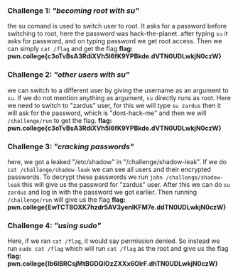 ### Challenge 1: _"becoming root with su"_
the su comand is used to switch user to root. It asks for a password before switching to root, here the password was hack-the-planet.
after typing `su` it asks for password, and on typing password we get root access. Then we can simply `cat /flag` and get the flag
**flag: pwn.college{c3oTvBsA3RdiXVh5l6fK9YPBkde.dVTN0UDLwkjN0czW}**

### Challenge 2: _"other users  with  su"_
we can switch to a different user by giving the username as an argument to `su`. If we do not mention anything as argument, `su` directly runs as root.
Here we need to switch to "zardus" user, for this we will type `su zardus` then it will ask for the password, which is "dont-hack-me" and then we will `/challenge/run` to get the flag.
**flag: pwn.college{c3oTvBsA3RdiXVh5l6fK9YPBkde.dVTN0UDLwkjN0czW}**

### Challenge 3: _"cracking passwords"_
here, we got a leaked "/etc/shadow" in "/challenge/shadow-leak". 
If we do `cat /challenge/shadow-leak` we can see all users and their encrypted passwords. To decrypt these passwords we run `john /challenge/shadow-leak` this will give us the password for "zardus" user. 
After this we can do `su zardus` and log in with the password we got earlier. Then running `/challenge/run` will give us the flag
**flag: pwn.college{EwTCT8OXK7hzdr5AV3yenlKFM7e.ddTN0UDLwkjN0czW}**

### Challenge 4: _"using sudo"_
Here, if we ran `cat /flag`, it would say permission denied.
So instead we run `sudo cat /flag` which will run `cat /flag` as the root and give us the flag
**flag: pwn.college{Ib6lBRCsjMtBGDQIOzZXXx6OlrF.dhTN0UDLwkjN0czW}**
